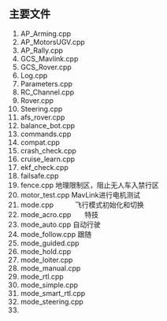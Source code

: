 ## 主要文件
1.  AP_Arming.cpp
2.  AP_MotorsUGV.cpp
3.  AP_Rally.cpp
4.  GCS_Mavlink.cpp
5.  GCS_Rover.cpp
6.  Log.cpp
7.  Parameters.cpp
8.  RC_Channel.cpp
9.  Rover.cpp
10. Steering.cpp
11. afs_rover.cpp
12. balance_bot.cpp
13. commands.cpp
14. compat.cpp
15. crash_check.cpp
16. cruise_learn.cpp
17. ekf_check.cpp
18. failsafe.cpp
2.  fence.cpp             地理限制区，阻止无人车入禁行区
3.  motor_test.cpp        MavLink进行电机测试
4.  mode.cpp              飞行模式初始化和切换
5.  mode_acro.cpp         特技
6.  mode_auto.cpp         自动行驶
7.  mode_follow.cpp       跟随
8.  mode_guided.cpp
9.  mode_hold.cpp
10. mode_loiter.cpp
11. mode_manual.cpp
12. mode_rtl.cpp
13. mode_simple.cpp
14. mode_smart_rtl.cpp
15. mode_steering.cpp
18.
